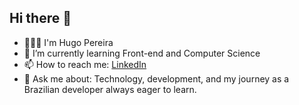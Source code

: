 ## Hi there 👋

- 🧑🏻‍🦲 I'm Hugo Pereira
- 🌱 I’m currently learning Front-end and Computer Science
- 📫 How to reach me: [LinkedIn](https://www.linkedin.com/in/hugo-pereira-as/)
- 💬 Ask me about: Technology, development, and my journey as a Brazilian developer always eager to learn.
